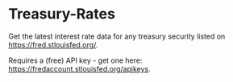 # Treasury-Rates

Get the latest interest rate data for any treasury security listed on https://fred.stlouisfed.org/.

Requires a (free) API key - get one here: https://fredaccount.stlouisfed.org/apikeys.
